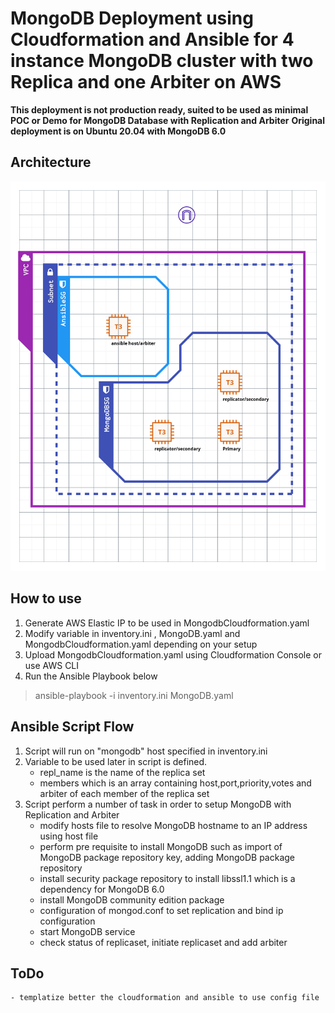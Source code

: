 
# MongoDB Deployment using Cloudformation and Ansible for 4 instance MongoDB cluster with two Replica and one Arbiter on AWS 

**This deployment is not production ready, suited to be used as minimal POC or Demo for MongoDB Database with Replication and Arbiter**
**Original deployment is on Ubuntu 20.04 with MongoDB 6.0**

## Architecture

![alt text](https://github.com/achilleus82/TMDemo/blob/main/MongoDB.png?raw=true)

## How to use

1. Generate AWS Elastic IP to be used in MongodbCloudformation.yaml
2. Modify variable in inventory.ini , MongoDB.yaml and MongodbCloudformation.yaml depending on your setup 
3. Upload MongodbCloudformation.yaml using Cloudformation Console or use AWS CLI
4. Run the Ansible Playbook below

> ansible-playbook -i inventory.ini MongoDB.yaml


## Ansible Script Flow

1. Script will run on "mongodb" host specified in inventory.ini
2. Variable to be used later in script is defined. 
     - repl_name is the name of the replica set
     - members which is an array containing host,port,priority,votes and arbiter of each member of the replica set
3. Script perform a number of task in order to setup MongoDB with Replication and Arbiter
     - modify hosts file to resolve MongoDB hostname to an IP address using host file
     - perform pre requisite to install MongoDB such as import of MongoDB package repository key, adding MongoDB package repository
     - install security package repository to install libssl1.1 which is a dependency for MongoDB 6.0
     - install MongoDB community edition package
     - configuration of mongod.conf to set replication and bind ip configuration
     - start MongoDB service
     - check status of replicaset, initiate replicaset and add arbiter 

## ToDo 
    - templatize better the cloudformation and ansible to use config file


